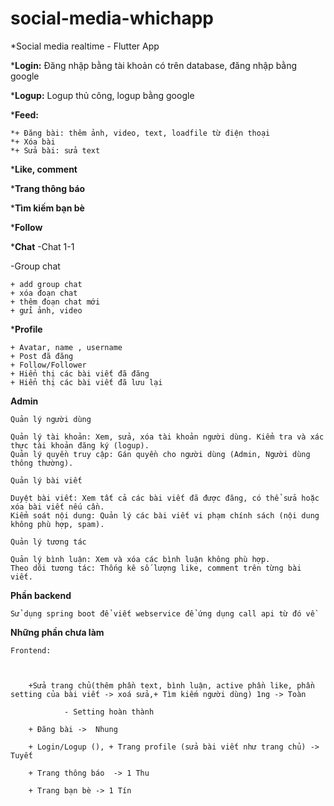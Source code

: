 # social-media-whichapp
*Social media realtime - Flutter App

***Login:** Đăng nhập bằng tài khoản có trên database, đăng nhập bằng google

***Logup:** Logup thủ công, logup bằng google

***Feed:** 

	*+ Đăng bài: thêm ảnh, video, text, loadfile từ điện thoại	
	*+ Xóa bài
	*+ Sửa bài: sửa text
 
***Like, comment**

***Trang thông báo**

***Tìm kiếm bạn bè**

***Follow**

***Chat**
 -Chat 1-1
 
 -Group chat
 
  	+ add group chat
	+ xóa đoạn chat
	+ thêm đoạn chat mới
	+ gửi ảnh, video
 
***Profile**

	+ Avatar, name , username
	+ Post đã đăng
	+ Follow/Follower
	+ Hiển thị các bài viết đã đăng
	+ Hiển thị các bài viết đã lưu lại

**Admin**

	Quản lý người dùng

	Quản lý tài khoản: Xem, sửa, xóa tài khoản người dùng. Kiểm tra và xác thực tài khoản đăng ký (logup).
	Quản lý quyền truy cập: Gán quyền cho người dùng (Admin, Người dùng thông thường).

	Quản lý bài viết

	Duyệt bài viết: Xem tất cả các bài viết đã được đăng, có thể sửa hoặc xóa bài viết nếu cần.
	Kiểm soát nội dung: Quản lý các bài viết vi phạm chính sách (nội dung không phù hợp, spam).

	Quản lý tương tác

	Quản lý bình luận: Xem và xóa các bình luận không phù hợp.
	Theo dõi tương tác: Thống kê số lượng like, comment trên từng bài viết.
 
**Phần backend**

 	Sử dụng spring boot để viết webservice để ứng dụng call api từ đó về 

**Những phần chưa làm**

	Frontend:

		

		+Sửa trang chủ(thêm phần text, bình luận, active phần like, phần setting của bài viết -> xoá sửa,+ Tìm kiếm người dùng) 1ng -> Toàn 
				
				- Setting hoàn thành

		+ Đăng bài ->  Nhung 

		+ Login/Logup (), + Trang profile (sửa bài viết như trang chủ) -> Tuyết 

		+ Trang thông báo  -> 1 Thu

		+ Trang bạn bè -> 1 Tín
 
		

		

